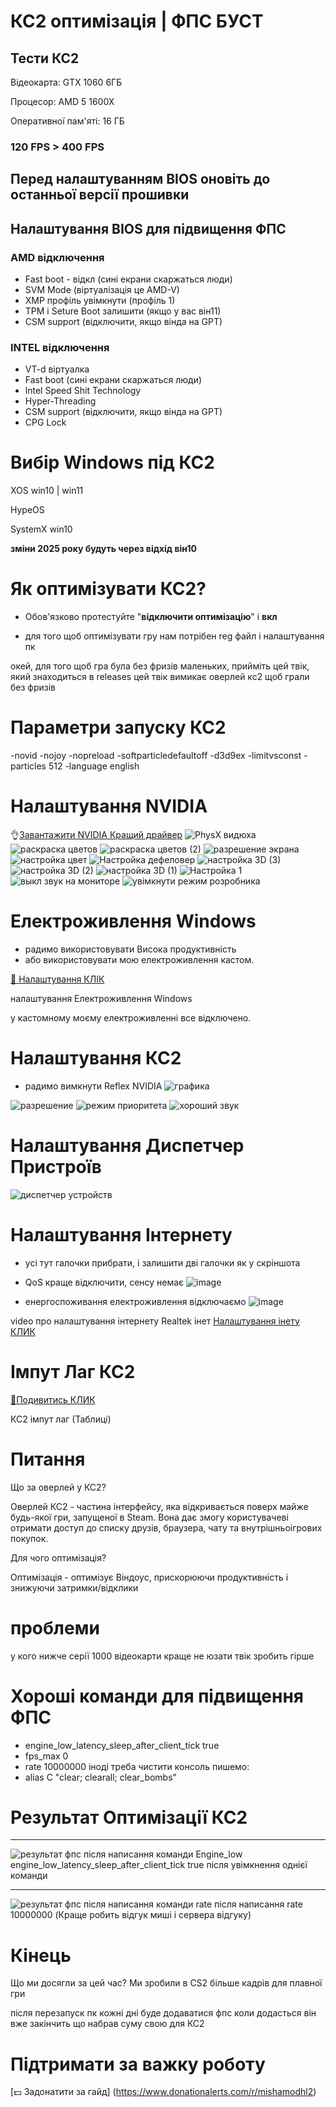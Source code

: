 # КС2 оптимізація | ФПС БУСТ
## Тести КС2
Відеокарта: GTX 1060 6ГБ

Процесор: AMD 5 1600X

Оперативної пам'яті: 16 ГБ

### 120 FPS > 400 FPS
## Перед налаштуванням BIOS оновіть до останньої версії прошивки
## Налаштування BIOS для підвищення ФПС
### AMD відключення
* Fast boot - відкл (сині екрани скаржаться люди)
* SVM Mode (віртуалізація це AMD-V)
* XMP профіль увімкнути (профіль 1)
* TPM і Seture Boot залишити (якщо у вас він11)
* CSM support (відключити, якщо вінда на GPT)
### INTEL відключення
* VT-d віртуалка
* Fast boot (сині екрани скаржаться люди)
* lntel Speed Shit Technology
* Hyper-Threading
* CSM support (відключити, якщо вінда на GPT)
* CPG Lock
# Вибір Windows під КС2
XOS win10 | win11

HypeOS

SystemX win10

__зміни 2025 року будуть через відхід він10__

# Як оптимізувати КС2?
- Обов'язково протестуйте "**відключити оптимізацію**" і **вкл**


- для того щоб оптимізувати гру нам потрібен reg файл і налаштування пк

окей, для того щоб гра була без фризів маленьких, прийміть цей твік, який знаходиться в releases
цей твік вимикає оверлей кс2 щоб грали без фризів

# Параметри запуску КС2
-novid -nojoy -nopreload -softparticledefaultoff -d3d9ex -limitvsconst -particles 512 -language english
# Налаштування NVIDIA
👌[Завантажити NVIDIA Кращий драйвер](https://drive.google.com/file/d/1vk11R72kxsTqFP1tB6JC67Lzgy0E0Nsf/view?usp=sharing)
![PhysX видюха](https://github.com/zipmishahl2/CS2-optimization/assets/110753825/dc709dc0-4321-4fb6-a405-2376f2443cc6)
![раскраска цветов](https://github.com/zipmishahl2/CS2-optimization/assets/110753825/5a2fd82c-4a79-4f24-bfc3-33ce8a892cc3)
![раскраска цветов (2)](https://github.com/zipmishahl2/CS2-optimization/assets/110753825/7c05490c-bc88-46d0-86d5-d86f502a44fe)
![разрешение экрана](https://github.com/zipmishahl2/CS2-optimization/assets/110753825/8d852cf7-d99c-40ed-8367-1a9615a783d5)
![настройка цвет](https://github.com/zipmishahl2/CS2-optimization/assets/110753825/e34e676b-34d8-4354-b803-55f83ebfae0e)
![Настройка дефеловер](https://github.com/zipmishahl2/CS2-optimization/assets/110753825/817d3ce1-0423-4bcd-b7c5-608b6f27c5b3)
![настройка 3D (3)](https://github.com/zipmishahl2/CS2-optimization/assets/110753825/146979ab-0832-4131-a606-39672cfe7260)
![настройка 3D (2)](https://github.com/zipmishahl2/CS2-optimization/assets/110753825/a175cb1b-2053-43f9-b8d3-ba7c57a4e7b9)
![настройка 3D (1)](https://github.com/zipmishahl2/CS2-optimization/assets/110753825/cec77541-d6d1-4093-84c4-c2afe9de4e18)
![Настройка 1](https://github.com/zipmishahl2/CS2-optimization/assets/110753825/6a60a39c-f05c-46e3-93d3-6a1706f338cf)
![выкл звук на мониторе](https://github.com/zipmishahl2/CS2-optimization/assets/110753825/fd38be65-a366-4854-beba-1b83199b59ff)
![увімкнути режим розробника](https://github.com/zipmishahl2/CS2-optimization/assets/110753825/2741a0ff-0bfe-4518-af9e-c73fa193777e)

# Електроживлення Windows
- радимо використовувати Висока продуктивність
- або використовувати мою електроживлення кастом.

[🚀 Налаштування КЛІК](https://drive.google.com/file/d/18spw1FkTopUmpKdvyzWYl37115hOylrV/view?usp=sharing)

налаштування Електроживлення Windows


у кастомному моєму електроживленні все відключено.
# Налаштування КС2
- радимо вимкнути Reflex NVIDIA
![графика](https://github.com/zipmishahl2/CS2-optimization/assets/110753825/11c0244f-066f-447d-8fc0-b430c16e5631)

![разрешение](https://github.com/zipmishahl2/CS2-optimization/assets/110753825/5f717e04-5fd9-4416-8911-27f34d538699)
![режим приоритета](https://github.com/zipmishahl2/CS2-optimization/assets/110753825/77c7a98d-ee5f-4a6a-905d-c232e03409c9)
![хороший звук](https://github.com/zipmishahl2/CS2-optimization/assets/110753825/6979a9b0-558b-49d6-aee3-09d599c391cb)
# Налаштування Диспетчер Пристроїв
![диспетчер устройств](https://github.com/zipmishahl2/CS2-optimization/assets/110753825/90a00eb2-04bd-43dd-bc3f-ca6c1845c987)

# Налаштування Інтернету
- усі тут галочки прибрати, і залишити дві галочки як у скріншота
- QoS краще відключити, сенсу немає
![image](https://github.com/zipmishahl2/CS2-optimization/assets/110753825/77414f65-28a2-47fa-bed9-0af81f19e396)

- енергоспоживання електроживлення відключаємо
![image](https://github.com/zipmishahl2/CS2-optimization/assets/110753825/086afc19-9d99-4a27-8ade-b9f609edb370)

video про налаштування інтернету
Realtek інет
[Налаштування інету КЛИК](https://drive.google.com/file/d/1KrPfJPvsawHzVmma483_-Q1-mEgEXWK3/view?usp=sharing)

# Імпут Лаг КС2
[🗿Подивитись КЛИК](https://docs.google.com/spreadsheets/d/11JYxixzy106DXcrxrDGYf2lwCzUVvHHyFNCv0Cb0HLI/edit?usp=drivesdk)

КС2 імпут лаг (Таблиці)
# Питання
Що за оверлей у КС2?

Оверлей КС2 - частина інтерфейсу, яка відкривається поверх майже будь-якої гри, запущеної в Steam. Вона дає змогу користувачеві отримати доступ до списку друзів, браузера, чату та внутрішньоігрових покупок.

Для чого оптимізація?

Оптимізація - оптимізує Віндоус, прискорюючи продуктивність і знижуючи затримки/відклики

# проблеми
у кого нижче серії 1000 відеокарти
краще не юзати твік
зробить гірше

# Хороші команди для підвищення ФПС
- engine_low_latency_sleep_after_client_tick true
- fps_max 0
- rate 10000000
іноді треба чистити консоль пишемо:
- alias C "clear; clearall; clear_bombs"
# Результат Оптимізації КС2
_________________

![результат фпс після написання команди Engine_low](https://github.com/zipmishahl2/CS2-optimization/assets/110753825/ea288671-c6a5-4899-9514-ff649cea853d)
engine_low_latency_sleep_after_client_tick true
після увімкнення однієї команди
_________________
![результат фпс після написання команди rate](https://github.com/zipmishahl2/CS2-optimization/assets/110753825/4010652e-37db-4f9d-8ae2-5dfdcb47bd34)
після написання rate 10000000 (Краще робить відгук миші і сервера відгуку)
# Кінець
Що ми досягли за цей час?
Ми зробили в CS2 більше кадрів для плавної гри

після перезапуск пк кожні дні буде додаватися фпс коли додасться він вже закінчить що набрав суму свою для КС2
# Підтримати за важку роботу
[💵 Задонатити за гайд] (https://www.donationalerts.com/r/mishamodhl2)
